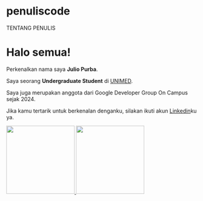 # penuliscode
TENTANG PENULIS

# Halo semua! 

Perkenalkan nama saya **Julio Purba**.<br>

Saya seorang **Undergraduate Student** di [UNIMED](https://www.unimed.ac.id/).<br>

Saya juga merupakan anggota dari Google Developer Group On Campus sejak 2024.<br>

Jika kamu tertarik untuk berkenalan denganku, silakan ikuti akun [Linkedin](https://www.linkedin.com/in/juliopurba/)ku ya.

<p align="left">
<a href="https://github.com/penuliscode">
  <img height="180em" src="https://github-readme-stats-eight-theta.vercel.app/api?username=penuliscode&show_icons=true&theme=algolia&include_all_commits=true&count_private=true"/>
  <img height="180em" src="https://github-readme-stats-eight-theta.vercel.app/api/top-langs/?username=penuliscode&layout=compact&layout=compact&theme=algolia"/>
</a>
</p>
